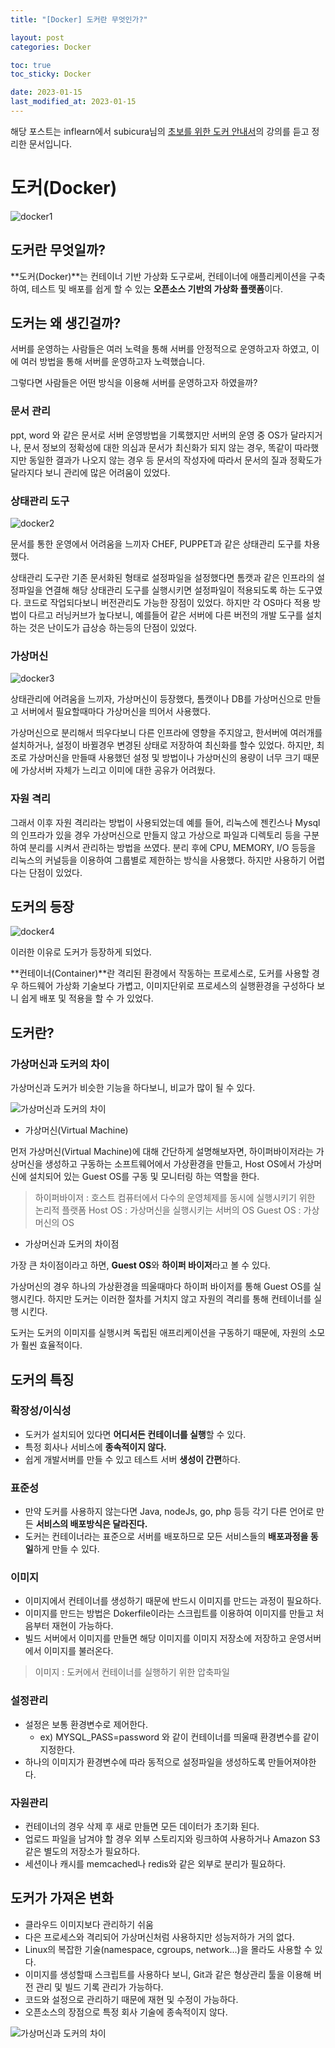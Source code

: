 ```yaml
---
title: "[Docker] 도커란 무엇인가?"

layout: post
categories: Docker

toc: true
toc_sticky: Docker

date: 2023-01-15
last_modified_at: 2023-01-15
---
```


해당 포스트는 inflearn에서 subicura님의 [초보를 위한 도커 안내서](https://www.inflearn.com/course/%EB%8F%84%EC%BB%A4-%EC%9E%85%EB%AC%B8/dashboard)의 강의를 듣고 정리한 문서입니다.

# 도커(Docker)

![docker1]({{site.url}}//assets/image/2023/2023-01/22-docker002.png)


## 도커란 무엇일까?

**도커(Docker)**는 컨테이너 기반 가상화 도구로써, 컨테이너에 애플리케이션을 구축 하여, 테스트 및 배포를 쉽게 할 수 있는 **오픈소스 기반의 가상화 플랫폼**이다.


## 도커는 왜 생긴걸까?

서버를 운영하는 사람들은 여러 노력을 통해 서버를 안정적으로 운영하고자 하였고, 이에 여러 방법을 통해 서버를 운영하고자 노력했습니다.

그렇다면 사람들은 어떤 방식을 이용해 서버를 운영하고자 하였을까?

### 문서 관리

ppt, word 와 같은 문서로 서버 운영방법을 기록했지만 서버의 운영 중 OS가 달라지거나, 문서 정보의 정확성에 대한 의심과 문서가 최신화가 되지 않는 경우, 똑같이 따라했지만 동일한 결과가 나오지 않는 경우 등 문서의 작성자에 따라서 문서의 질과 정확도가 달라지다 보니 관리에 많은 어려움이 있었다.


### 상태관리 도구

![docker2]({{site.url}}//assets/image/2023/2023-01/20-docker001.png)


문서를 통한 운영에서 어려움을 느끼자 CHEF, PUPPET과 같은 상태관리 도구를 차용했다.

상태관리 도구란 기존 문서화된 형태로 설정파일을 설정했다면 톰캣과 같은 인프라의 설정파일을 연결해 해당 상태관리 도구를 실행시키면 설정파일이 적용되도록 하는 도구였다. 코드로 작업되다보니 버전관리도 가능한 장점이 있었다. 하지만 각 OS마다 적용 방법이 다르고 러닝커브가 높다보니, 예를들어 같은 서버에 다른 버전의 개발 도구를 설치하는 것은 난이도가 급상승 하는등의 단점이 있었다.


### 가상머신

![docker3]({{site.url}}//assets/image/2023/2023-01/20-docker003.png)


상태관리에 어려움을 느끼자, 가상머신이 등장했다, 톰캣이나 DB를 가상머신으로 만들고 서버에서 필요할때마다 가상머신을 띄어서 사용했다.

가상머신으로 분리해서 띄우다보니 다른 인프라에 영향을 주지않고, 한서버에 여러개를 설치하거나, 설정이 바뀔경우 변경된 상태로 저장하여 최신화를 할수 있었다. 하지만, 최조로 가상머신을 만들때 사용했던 설정 및 방법이나 가상머신의 용량이 너무 크기 때문에 가상서버 자체가 느리고 이미에 대한 공유가 어려웠다.


### 자원 격리

그래서 이후 자원 격리라는 방법이 사용되었는데 예를 들어, 리눅스에 젠킨스나 Mysql의 인프라가 있을 경우 가상머신으로 만들지 않고 가상으로 파일과 디렉토리 등을 구분하여 분리를 시켜서 관리하는 방법을 쓰였다. 분리 후에 CPU, MEMORY, I/O 등등을 리눅스의 커널등을 이용하여 그룹별로 제한하는 방식을 사용했다. 하지만 사용하기 어렵다는 단점이 있었다.


## 도커의 등장

![docker4]({{site.url}}//assets/image/2023/2023-01/15-docker001.png)


이러한 이유로 도커가 등장하게 되었다.

**컨테이너(Container)**란 격리된 환경에서 작동하는 프로세스로, 도커를 사용할 경우 하드웨어 가상화 기술보다 가볍고, 이미지단위로 프로세스의 실행환경을 구성하다 보니 쉽게 배포 및 적용을 할 수 가 있었다.


## 도커란?

### 가상머신과 도커의 차이


가상머신과 도커가 비슷한 기능을 하다보니, 비교가 많이 될 수 있다.


![가상머신과 도커의 차이]({{site.url}}//assets/image/2023/2023-01/22-docker001.png)

- 가상머신(Virtual Machine)

먼저 가상머신(Virtual Machine)에 대해 간단하게 설명해보자면, 하이퍼바이저라는 가상머신을 생성하고 구동하는 소프트웨어에서 가상환경을 만들고, Host OS에서 가상머신에 설치되어 있는 Guest OS를 구동 및 모니터링 하는 역할을 한다.

> 하이퍼바이저 : 호스트 컴퓨터에서 다수의 운영체제를 동시에 실행시키기 위한 논리적 플랫폼
> Host OS : 가상머신을 실행시키는 서버의 OS
> Guest OS : 가상머신의 OS


- 가상머신과 도커의 차이점

가장 큰 차이점이라고 하면, **Guest OS**와 **하이퍼 바이저**라고 볼 수 있다.

가상머신의 경우 하나의 가상환경을 띄울때마다 하이퍼 바이저를 통해 Guest OS를 실행시킨다. 하지만 도커는 이러한 절차를 거치지 않고 자원의 격리를 통해 컨테이너를 실행 시킨다.

도커는 도커의 이미지를 실행시켜 독립된 애프리케이션을 구동하기 때문에, 자원의 소모가 훨씬 효율적이다.


## 도커의 특징

### 확장성/이식성

- 도커가 설치되어 있다면 **어디서든 컨테이너를 실행**할 수 있다.
- 특정 회사나 서비스에 **종속적이지 않다.**
- 쉽게 개발서버를 만들 수 있고 테스트 서버 **생성이 간편**하다.

### 표준성

- 만약 도커를 사용하지 않는다면 Java, nodeJs, go, php 등등 각기 다른 언어로 만든 **서비스의 배포방식은 달라진다.**
- 도커는 컨테이너라는 표준으로 서버를 배포하므로 모든 서비스들의 **배포과정을 동일**하게 만들 수 있다.

### 이미지

- 이미지에서 컨테이너를 생성하기 때문에 반드시 이미지를 만드는 과정이 필요하다.
- 이미지를 만드는 방법은 Dokerfile이라는 스크립트를 이용하여 이미지를 만들고 처음부터 재현이 가능하다.
- 빌드 서버에서 이미지를 만들면 해당 이미지를 이미지 저장소에 저장하고 운영서버에서 이미지를 불러온다.

> 이미지 : 도커에서 컨테이너를 실행하기 위한 압축파일

### 설정관리

- 설정은 보통 환경변수로 제어한다.
  - ex) MYSQL_PASS=password 와 같이 컨테이너를 띄울때 환경변수를 같이 지정한다.
- 하나의 이미지가 환경변수에 따라 동적으로 설정파일을 생성하도록 만들어져야한다.

### 자원관리

- 컨테이너의 경우 삭제 후 새로 만들면 모든 데이터가 초기화 된다.
- 업로드 파일을 남겨야 할 경우 외부 스토리지와 링크하여 사용하거나 Amazon S3 같은 별도의 저장소가 필요하다.
- 세션이나 캐시를 memcached나 redis와 같은 외부로 분리가 필요하다.


## 도커가 가져온 변화

- 클라우드 이미지보다 관리하기 쉬움
- 다은 프로세스와 격리되어 가상머신처럼 사용하지만 성능저하가 거의 없다.
- Linux의 복잡한 기술(namespace, cgroups, network...)을 몰라도 사용할 수 있다.
- 이미지를 생성할때 스크립트를 사용하다 보니, Git과 같은 형상관리 툴을 이용해 버전 관리 및 빌드 기록 관리가 가능하다.
- 코드와 설정으로 관리하기 때문에 재현 및 수정이 가능하다.
- 오픈소스의 장점으로 특정 회사 기술에 종속적이지 않다.


![가상머신과 도커의 차이]({{site.url}}//assets/image/2023/2023-01/22-docker003.png)
